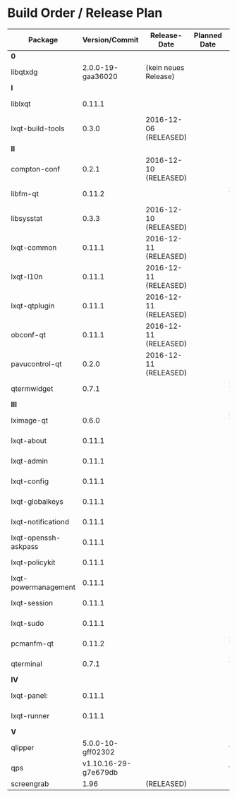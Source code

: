 # Build Order / Release Plan
| Package               | Version/Commit     | Release-Date          | Planned Date        | Proposed Date  |
|-----------------------|--------------------|-----------------------|---------------------|----------------| 
| **0**                                                                                                     |
| libqtxdg              | 2.0.0-19-gaa36020  | (kein neues Release)  |                     |                |
| **I**                                                                                                     |
| liblxqt               | 0.11.1             |                       |                     | 2016-12-17     |
| lxqt-build-tools      | 0.3.0              | 2016-12-06 (RELEASED) |                     |                | 
| **II**                                                                                                    |
| compton-conf          | 0.2.1              | 2016-12-10 (RELEASED) |                     |                |
| libfm-qt              | 0.11.2             |                       |                     | **2016.12-17** |
| libsysstat            | 0.3.3              | 2016-12-10 (RELEASED) |                     |                |
| lxqt-common           | 0.11.1             | 2016-12-11 (RELEASED) |                     |                |
| lxqt-l10n             | 0.11.1             | 2016-12-11 (RELEASED) |                     |                |
| lxqt-qtplugin         | 0.11.1             | 2016-12-11 (RELEASED) |                     |                |
| obconf-qt             | 0.11.1             | 2016-12-11 (RELEASED) |                     |                |
| pavucontrol-qt        | 0.2.0              | 2016-12-11 (RELEASED) |                     |                |
| qtermwidget           | 0.7.1              |                       |                     | **2016-12-17** |
| **III**                                                                                                   |
| lximage-qt            | 0.6.0              |                       |                     | **2016-12-17** |
| lxqt-about            | 0.11.1             |                       |                     | 2016-12-17     |
| lxqt-admin            | 0.11.1             |                       |                     | 2016-12-17     |
| lxqt-config           | 0.11.1             |                       |                     | 2016-12-17     |
| lxqt-globalkeys       | 0.11.1             |                       |                     | 2016-12-17     |
| lxqt-notificationd    | 0.11.1             |                       |                     | 2016-12-17     |
| lxqt-openssh-askpass  | 0.11.1             |                       |                     | 2016-12-17     |
| lxqt-policykit        | 0.11.1             |                       |                     | 2016-12-17     |
| lxqt-powermanagement  | 0.11.1             |                       |                     | 2016-12-17     |
| lxqt-session          | 0.11.1             |                       |                     | 2016-12-17     |
| lxqt-sudo             | 0.11.1             |                       |                     | 2016-12-17     |
| pcmanfm-qt            | 0.11.2             |                       |                     | **2016-12-17** |
| qterminal             | 0.7.1              |                       |                     | **2016-12-17** |
| **IV**                                                                                                    |
| lxqt-panel:           | 0.11.1             |                       |                     | 2016-12-17     |
| lxqt-runner           | 0.11.1             |                       |                     | 2016-12-17     |
| **V**                                                                                                     |
| qlipper               | 5.0.0-10-gff02302  |                       |                     | this year      |
| qps                   | v1.10.16-29-g7e679db |                     |                     | this year      |
| screengrab            | 1.96               | (RELEASED)            |                     |                |


